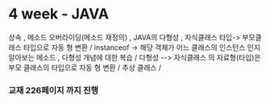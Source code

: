 # 4 week - JAVA
상속 , 메소드 오버라이딩(메소드 재정의) , JAVA의 다형성 , 자식클래스 타입-> 부모클래스 타입으로 자동 형 변환 / 
instanceof -> 해당 객체가 어느 클래스의 인스턴스 인지 알아보는 메소드 , 다형성 개념에 대한 복습 /
다형성 --> 자식클래스 의 자료형(타입)은 부모 클래스의 타입으로 자동 형 변환 /
추상 클래스 /  
### 교재 226페이지 까지 진행